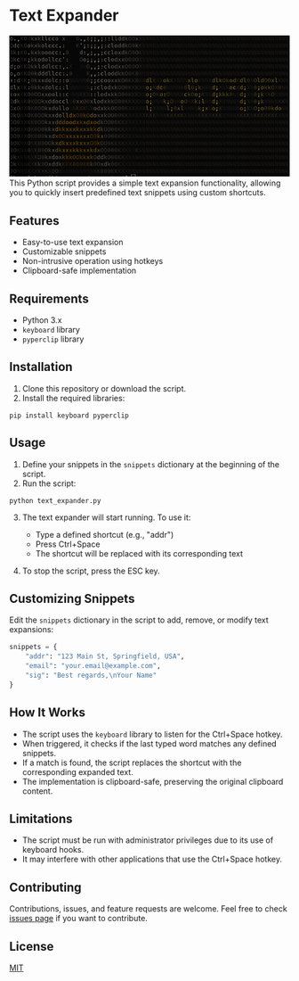 # Text Expander
<div align="center">
  <img src="assets/readme_image.png" alt="BANNER_IMAGE"/>
</div>
This Python script provides a simple text expansion functionality, allowing you to quickly insert predefined text snippets using custom shortcuts.

## Features

- Easy-to-use text expansion
- Customizable snippets
- Non-intrusive operation using hotkeys
- Clipboard-safe implementation

## Requirements

- Python 3.x
- `keyboard` library
- `pyperclip` library

## Installation

1. Clone this repository or download the script.
2. Install the required libraries:

```
pip install keyboard pyperclip
```

## Usage

1. Define your snippets in the `snippets` dictionary at the beginning of the script.
2. Run the script:

```
python text_expander.py
```

3. The text expander will start running. To use it:
   - Type a defined shortcut (e.g., "addr")
   - Press Ctrl+Space
   - The shortcut will be replaced with its corresponding text

4. To stop the script, press the ESC key.

## Customizing Snippets

Edit the `snippets` dictionary in the script to add, remove, or modify text expansions:

```python
snippets = {
    "addr": "123 Main St, Springfield, USA",
    "email": "your.email@example.com",
    "sig": "Best regards,\nYour Name"
}
```

## How It Works

- The script uses the `keyboard` library to listen for the Ctrl+Space hotkey.
- When triggered, it checks if the last typed word matches any defined snippets.
- If a match is found, the script replaces the shortcut with the corresponding expanded text.
- The implementation is clipboard-safe, preserving the original clipboard content.

## Limitations

- The script must be run with administrator privileges due to its use of keyboard hooks.
- It may interfere with other applications that use the Ctrl+Space hotkey.

## Contributing

Contributions, issues, and feature requests are welcome. Feel free to check [issues page](https://github.com/yourusername/text-expander/issues) if you want to contribute.

## License

[MIT](https://choosealicense.com/licenses/mit/)
